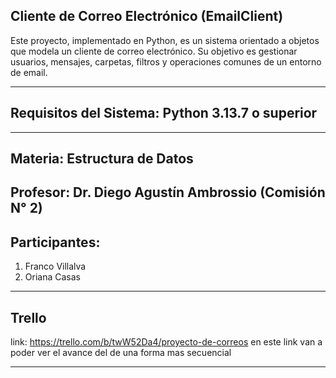## Cliente de Correo Electrónico (EmailClient)
 Este proyecto, implementado en Python, es un sistema orientado a objetos que modela un cliente de correo electrónico. Su objetivo es gestionar usuarios, mensajes, carpetas, filtros y operaciones comunes de un  entorno de email.

-----------------------------------------------------------------------------------------------------------------------------------------------------------------------
## Requisitos del Sistema: Python 3.13.7 o superior
-----------------------------------------------------------------------------------------------------------------------------------------------------------------------

## Materia: Estructura de Datos
## Profesor: Dr. Diego Agustín Ambrossio (Comisión N° 2)
## Participantes:
 1. Franco Villalva
 2. Oriana Casas
 
-----------------------------------------------------------------------------------------------------------------------------------------------------------------------
## Trello
link: https://trello.com/b/twW52Da4/proyecto-de-correos
en este link van a poder ver el avance del de una forma mas secuencial

-----------------------------------------------------------------------------------------------------------------------------------------------------------------------

